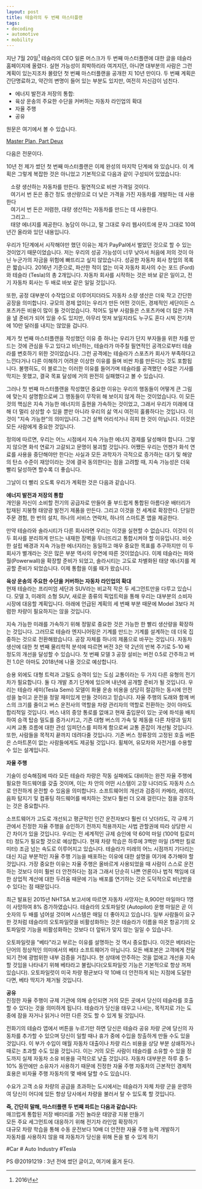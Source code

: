 ```yaml
---
layout: post
title: 테슬라의 두 번째 마스터플랜
tags:
- decoding
- automotive
- mobility
---
```

지난 7월 20일[^1] 테슬라의 CEO 일론 머스크가 두 번째 마스터플랜에 대한 글을 테슬라 홈페이지에 올렸다. 실현 가능성이 희박하리라 여겨지던, 아니면 대부분의 사람은 그런 계획이 있는지조차 몰랐던 첫 번째 마스터플랜을 공개한 지 10년 만이다. 두 번째 계획은 간단명료하고, 약간의 변명이 들어 있는 부분도 있지만, 여전히 자신감이 넘친다.
- 에너지 발전과 저장의 통합:
- 육상 운송의 주요한 수단을 커버하는 자동차 라인업의 확대
- 자율 주행
- 공유

원문은 여기에서 볼 수 있습니다.

[Master Plan, Part Deux](https://www.tesla.com/en_GB/blog/master-plan-part-deux)

다음은 전문이다.

10년 전 제가 썼던 첫 번째 마스터플랜은 이제 완성의 마지막 단계에 와 있습니다. 이 계획은 그렇게 복잡한 것은 아니었고 기본적으로 다음과 같이 구성되어 있었습니다:

&nbsp;&nbsp;&nbsp;소량 생산하는 자동차를 만든다. 필연적으로 비싼 가격일 것이다.  
&nbsp;&nbsp;&nbsp;여기서 번 돈은 중간 정도 생산량으로 더 낮은 가격을 가진 자동차를 개발하는 데 사용한다  
&nbsp;&nbsp;&nbsp;여기서 번 돈은 저렴한, 대량 생산하는 자동차를 만드는 데 사용한다.  
&nbsp;&nbsp;&nbsp;그리고...  
&nbsp;&nbsp;&nbsp;태양 에너지를 제공한다. 농담이 아니고, 말 그대로 우리 웹사이트에 문자 그대로 10여 년간 올라와 있던 내용입니다.  

우리가 1단계에서 시작해야만 했던 이유는 제가 PayPal에서 벌었던 것으로 할 수 있는 것이었기 때문이었습니다. 저는 우리의 성공 가능성이 너무 낮아서 처음에 저의 것이 아닌 누군가의 자금을 위험에 빠뜨리고 싶지 않았습니다. 성공한 자동차 회사 창업의 목록은 짧습니다. 2016년 기준으로, 파산한 적이 없는 미국 자동차 회사의 수는 포드 (Ford)와 테슬라 (Tesla)의 총 2개입니다. 자동차 회사를 시작하는 것은 바보 같은 일이고, 전기 자동차 회사는 두 배로 바보 같은 일일 것입니다.

또한, 공정 대부분이 수작업으로 이루어지더라도 자동차 소량 생산은 더욱 작고 간단한 공장을 의미합니다. 규모의 경제 없이는 우리가 만든 어떤 것이든, 경제적인 세단이든 스포츠카든 비용이 많이 들 것이었습니다. 적어도 일부 사람들은 스포츠카에 더 많은 가격을 낼 준비가 되어 있을 수도 있지만, 아무리 멋져 보일지라도 누구도 혼다 시빅 전기차에 10만 달러를 내지는 않았을 겁니다.

제가 첫 번째 마스터플랜을 작성했던 이유 중 하나는 우리가 단지 부자들을 위한 차를 만드는 것에 관심을 두고 있다고 비난하는, 테슬라가 마주칠 필연적인 공격으로부터 테슬라를 변호하기 위한 것이었습니다. 그런 공격에는 테슬라가 스포츠카 회사가 부족하다고 느낀다거나 다른 이해하기 어려운 이상한 이유를 들며 비싼 차를 만든다는 것도 포함됩니다. 불행히도, 이 블로그는 이러한 이유를 들어가며 테슬라를 공격했던 수많은 기사를 막지는 못했고, 결국 목표 달성에 거의 완전히 실패했다고 볼 수 있습니다.

그러나 첫 번째 마스터플랜을 작성했던 중요한 이유는 우리의 행동들이 어떻게 큰 그림에 맞는지 설명함으로써 그 행동들이 무작위 해 보이지 않게 하는 것이었습니다. 이 모든 것의 핵심은 지속 가능한 에너지의 출현을 가속하는 것이었고, 그래서 우리가 미래에 대해 더 멀리 상상할 수 있을 뿐만 아니라 우리의 삶 역시 여전히 훌륭하다는 것입니다. 이것이 "지속 가능한"의 의미입니다. 그건 살짝 어리석거나 히피 한 것이 아닙니다. 이것은 모든 사람에게 중요한 것입니다.

정의에 따르면, 우리는 어느 시점에서 지속 가능한 에너지 경제를 달성해야 합니다. 그렇지 않으면 화석 연료가 고갈되고 문명이 붕괴할 것입니다. 어쨌든 우리는 언젠가 화석 연료를 사용을 중단해야만 한다는 사실과 모든 과학자가 극적으로 증가하는 대기 및 해양의 탄소 수준이 재앙이라는 것에 결국 동의한다는 점을 고려할 때, 지속 가능성은 더욱 빨리 달성하면 할수록 더 좋습니다.

그날이 더 빨리 오도록 우리가 계획한 것은 다음과 같습니다.

**에너지 발전과 저장의 통합**  
개인을 자신이 소비할 전기의 공급자로 만들어 줄 부드럽게 통합된 아름다운 배터리가 탑재된 지붕형 태양광 발전기 제품을 만든다. 그리고 이것을 전 세계로 확장한다. 단일한 주문 경험, 한 번의 설치, 하나의 서비스 연락처, 하나의 스마트폰 앱을 제공한다.

만약 테슬라와 솔라시티가 다른 회사라면 우리는 이것을 실현할 수 없습니다. 이것이 이 두 회사를 분리하게 만드는 내재한 장벽을 무너뜨리고 통합시켜야 할 이유입니다. 비슷한 설립 배경과 지속 가능한 에너지라는 동일하고 매우 중요한 목표를 추구하지만 이 두 회사가 별개라는 것은 많은 부분 역사의 우연에 따른 것이었습니다. 이제 테슬라는 파와 월(Powerwall)을 확장할 준비가 되었고, 솔라시티는 고도로 차별화된 태양 에너지를 제공할 준비가 되었습니다. 이제 통합을 이룰 때가 왔습니다.

**육상 운송의 주요한 수단을 커버하는 자동차 라인업의 확대**  
현재 테슬라는 프리미엄 세단과 SUV라는 비교적 작은 두 세그먼트만을 다루고 있습니다. 모델 3, 미래의 소형 SUV, 새로운 종류의 픽업트럭을 통해 우리는 대부분의 소비자 시장에 대응할 계획입니다. 아래에 언급된 계획의 세 번째 부분 때문에 Model 3보다 저렴한 차량이 필요하지는 않을 것입니다.

지속 가능한 미래를 가속하기 위해 정말로 중요한 것은 가능한 한 빨리 생산량을 확장하는 것입니다. 그러므로 테슬라 엔지니어링은 기계를 만드는 기계를 설계하는 데 더욱 집중하는 것으로 전환해왔습니다. 공장 자체를 하나의 제품으로 바꾸는 것입니다. 자동차 생산에 대한 첫 번째 물리학적 분석에 따르면 버전 3은 약 2년의 반복 주기로 5-10 배 정도의 개선을 달성할 수 있습니다. 첫 번째 모델 3 공장 설비는 버전 0.5로 간주하고 버전 1.0은 아마도 2018년에 나올 것으로 예상합니다.

승용 외에도 대형 트럭과 고밀도 승객이 있는 도심 교통이라는 두 가지 다른 유형의 전기차가 필요합니다. 둘 다 개발 초기 단계에 있으며 내년에 공개할 준비가 될 것입니다. 우리는 테슬라 세미(Tesla Semi) 모델이 화물 운송 비용을 상당히 절감하는 동시에 안전성을 높이고 운전을 정말 재미있게 만들 것이라고 믿습니다.
자율 주행의 도래와 함께 버스의 크기를 줄이고 버스 운전사의 역할을 차량 관리자의 역할로 전환하는 것이 아마도 합리적일 것입니다. 버스 내의 중앙 통로를 없애고 현재 출입문이 있는 곳에 좌석을 배치하여 승객 탑승 밀도를 증가시키고, 기존 대형 버스의 가속 및 제동을 다른 차량과 일치시켜 교통 흐름에 대한 관성 임피던스를 피하게 함으로써 교통 혼잡이 개선될 것입니다. 또한, 사람들을 목적지 끝까지 데려다줄 것입니다. 기존 버스 정류장의 고정된 호출 버튼은 스마트폰이 없는 사람들에게도 제공될 것입니다. 휠체어, 유모차와 자전거를 수용할 수 있는 설계입니다.

**자율 주행**

기술이 성숙해짐에 따라 모든 테슬라 차량은 작동 실패에도 대비하는 완전 자율 주행에 필요한 하드웨어를 갖출 것이며, 이는 차 안의 어떤 시스템이 고장 나더라도 자동차 스스로 안전하게 운전할 수 있음을 의미합니다. 소프트웨어의 개선과 검증이 카메라, 레이더, 음파 탐지기 및 컴퓨팅 하드웨어를 배치하는 것보다 훨씬 더 오래 걸린다는 점을 강조하는 것은 중요합니다.

소프트웨어가 고도로 개선되고 평균적인 인간 운전자보다 훨씬 더 낫더라도, 각 규제 기관에서 진정한 자율 주행을 승인하기 전까지 적용까지는 사법 관할권에 따라 상당한 시간 차이가 있을 것입니다. 우리는 전 세계적인 규제 승인에 약 60억 마일 (100억 킬로미터) 정도가 필요할 것으로 예상합니다. 현재 차량 학습은 하루에 3백만 마일 (5백만 킬로미터) 조금 넘는 속도로 이루어지고 있습니다. 테슬라가 미래의 어느 시점까지 기다리는 대신 지금 부분적인 자율 주행 기능을 배포하는 이유에 대한 설명을 여기에 추가해야 할 것입니다. 가장 중요한 이유는 자율 주행은 올바르게 사용되었을 때 사람이 스스로 운전하는 것보다 이미 훨씬 더 안전하다는 점과 그래서 단순히 나쁜 언론이나 법적 책임에 대한 상업적 계산에 대한 두려움 때문에 기능 배포를 연기하는 것은 도덕적으로 비난받을 수 있다는 점 때문입니다.

최근 발표된 2015년 NHTSA 보고서에 따르면 자동차 사망자는 8,900만 마일마다 1명이 사망하여 8% 증가하였습니다. 테슬라의 오토파일럿 (Autopilot) 운행 마일은 곧 이 숫자의 두 배를 넘어설 것이며 시스템은 매일 더 좋아지고 있습니다. 일부 사람들이 요구한 것처럼 테슬라의 오토파일럿을 비활성화하는 것은 테슬라가 이름을 따온 항공기의 오토파일럿 기능을 비활성화하는 것보다 더 앞뒤가 맞지 않는 일일 수 있습니다.

오토파일럿을 "베타"라고 부르는 이유를 설명하는 것 역시 중요합니다. 이것은 베타라는 단어의 정상적인 의미에서의 베타 소프트웨어가 아닙니다. 모든 배포본은 고객에게 전달되기 전에 광범위한 내부 검증을 거칩니다. 현 상태에 안주하는 것을 없애고 개선을 지속할 것임을 나타내기 위해 베타라고 불립니다(오토파일럿 기능은 기본적으로 항상 꺼져 있습니다). 오토파일럿이 미국 차량 평균보다 약 10배 더 안전하게 되는 지점에 도달한다면, 베타 딱지가 제거될 것입니다.

**공유**  
진정한 자율 주행이 규제 기관에 의해 승인되면 거의 모든 곳에서 당신이 테슬라를 호출할 수 있다는 것을 의미하게 됩니다. 테슬라가 당신을 태우고 나서는, 목적지로 가는 도중에 잠을 자거나 읽거나 어떤 다른 것도 할 수 있게 될 것입니다.

전화기의 테슬라 앱에서 버튼을 누르기만 하면 당신은 테슬라 공유 차량 군에 당신의 자동차를 추가할 수 있으며 당신이 일할 때나 휴가 중에 수입을 창출하게 만들 수도 있을 것입니다. 이 부가 수입이 매월 자동차 대출이나 차량 리스 비용을 상당 부분 상쇄하거나 때로는 초과할 수도 있을 것입니다. 이는 거의 모든 사람이 테슬라를 소유할 수 있을 정도까지 실제 자동차 소유 비용을 극적으로 낮출 것입니다. 자동차 대부분은 하루 중 5-10% 동안에만 소유자가 사용하기 때문에 진정한 자율 주행 자동차의 근본적인 경제적 효용은 비자율 주행 자동차의 몇 배에 달할 수도 있습니다.

수요가 고객 소유 차량의 공급을 초과하는 도시에서는 테슬라가 자체 차량 군을 운영하여 당신이 어디에 있든 항상 당사에서 차량을 불러서 탈 수 있도록 할 것입니다.

**즉, 간단히 말해, 마스터플랜 두 번째 파트는 다음과 같습니다:**  
매끄럽게 통합된 저장 배터리를 가진 놀라운 태양광 지붕 만들기  
모든 주요 세그먼트에 대응하기 위해 전기차 라인업 확장하기  
대규모 차량 학습을 통해 수동 운전보다 10배 더 안전한 자율 주행 능력 개발하기  
자동차를 사용하지 않을 때 자동차가 당신을 위해 돈을 벌 수 있게 하기  

[^1]: 2016년

#Car # Auto Industry #Tesla

PS @20191219 : 3년 전에 썼던 글이고, 여기에 옮겨 둔다.
